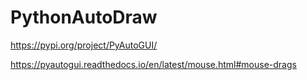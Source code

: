 # PythonAutoDraw

https://pypi.org/project/PyAutoGUI/

https://pyautogui.readthedocs.io/en/latest/mouse.html#mouse-drags
